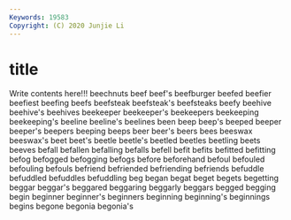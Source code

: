 ```yaml
---
Keywords: 19583
Copyright: (C) 2020 Junjie Li
---
```


# title

Write contents here!!!
beechnuts 
beef 
beef's 
beefburger 
beefed 
beefier 
beefiest 
beefing 
beefs
beefsteak 
beefsteak's 
beefsteaks 
beefy 
beehive 
beehive's 
beehives 
beekeeper 
beekeeper's 
beekeepers
beekeeping 
beekeeping's 
beeline 
beeline's 
beelines 
been 
beep 
beep's 
beeped 
beeper
beeper's 
beepers 
beeping 
beeps 
beer 
beer's 
beers 
bees 
beeswax 
beeswax's
beet 
beet's 
beetle 
beetle's 
beetled 
beetles 
beetling 
beets 
beeves 
befall
befallen 
befalling 
befalls 
befell 
befit 
befits 
befitted 
befitting 
befog 
befogged
befogging 
befogs 
before 
beforehand 
befoul 
befouled 
befouling 
befouls 
befriend 
befriended
befriending 
befriends 
befuddle 
befuddled 
befuddles 
befuddling 
beg 
began 
begat 
beget
begets 
begetting 
beggar 
beggar's 
beggared 
beggaring 
beggarly 
beggars 
begged 
begging
begin 
beginner 
beginner's 
beginners 
beginning 
beginning's 
beginnings 
begins 
begone 
begonia
begonia's 
